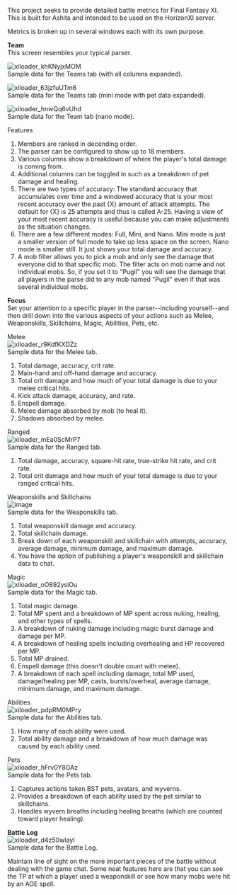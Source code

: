 This project seeks to provide detailed battle metrics for Final Fantasy XI. This is built for Ashita and intended to be used on the HorizonXI server.

Metrics is broken up in several windows each with its own purpose.

**Team**<br>
This screen resembles your typical parser.

![xiloader_khKNyjxMOM](https://github.com/RaraProjects/metrics/assets/72292212/22c56167-a794-4a63-b11d-e29201370d05)<br>
Sample data for the Teams tab (with all columns expanded).

![xiloader_63jzfuUTm6](https://github.com/RaraProjects/metrics/assets/72292212/8c25378f-76c2-4bc8-9a7d-7e4986b41f2b)<br>
Sample data for the Teams tab (mini mode with pet data expanded).

![xiloader_hnwQq6vUhd](https://github.com/RaraProjects/metrics/assets/72292212/10a16453-a687-41c6-afd0-fc7970be188a)<br>
Sample data for the Team tab (nano mode).

Features
1. Members are ranked in decending order.
2. The parser can be configured to show up to 18 members.
3. Various columns show a breakdown of where the player's total damage is coming from.
4. Additional columns can be toggled in such as a breakdown of pet damage and healing.
5. There are two types of accuracy: The standard accuracy that accumulates over time and a windowed accuracy that is your most recent accuracy over the past {X} amount of attack attempts. The default for {X} is 25 attempts and thus is called A-25. Having a view of your most recent accuracy is useful because you can make adjustments as the situation changes.
6. There are a few different modes: Full, Mini, and Nano. Mini mode is just a smaller version of full mode to take up less space on the screen. Nano mode is smaller still. It just shows your total damage and accuracy.
7. A mob filter allows you to pick a mob and only see the damage that everyone did to that specific mob. The filter acts on mob name and not individual mobs. So, if you set it to "Pugil" you will see the damage that all players in the parse did to any mob named "Pugil" even if that was several individual mobs.

**Focus**<br>
Set your attention to a specific player in the parser--including yourself--and then drill down into the various aspects of your actions such as Melee, Weaponskills, Skillchains, Magic, Abilities, Pets, etc.

Melee<br>
![xiloader_r9KdfKXDZz](https://github.com/RaraProjects/metrics/assets/72292212/ca7f54c1-d7d0-46d3-9d21-4e2358e9c7d5)<br>
Sample data for the Melee tab.

1. Total damage, accuracy, crit rate.
2. Main-hand and off-hand damage and accuracy.
3. Total crit damage and how much of your total damage is due to your melee critical hits.
4. Kick attack damage, accuracy, and rate.
5. Enspell damage.
6. Melee damage absorbed by mob (to heal it).
7. Shadows absorbed by melee.


Ranged<br>
![xiloader_mEa0ScMrP7](https://github.com/RaraProjects/metrics/assets/72292212/de969188-74b1-49b8-a627-181cd3eee601)<br>
Sample data for the Ranged tab.

1. Total damage, accuracy, square-hit rate, true-strike hit rate, and crit rate.
2. Total crit damage and how much of your total damage is due to your ranged critical hits.

Weaponskills and Skillchains<br>
![image](https://github.com/RaraProjects/metrics/assets/72292212/7f084dd4-d015-4cf1-bab5-b05f91b2c82b)<br>
Sample data for the Weaponskills tab.

1. Total weaponskill damage and accuracy.
2. Total skillchain damage.
3. Break down of each weaponskill and skillchain with attempts, accuracy, average damage, minimum damage, and maximum damage.
4. You have the option of publishing a player's weaponskill and skillchain data to chat.

Magic<br>
![xiloader_oO892ysiOu](https://github.com/RaraProjects/metrics/assets/72292212/b2c62f10-7daf-4bf7-b336-b7fdc26e23e0)<br>
Sample data for the Magic tab.

1. Total magic damage.
2. Total MP spent and a breakdown of MP spent across nuking, healing, and other types of spells.
3. A breakdown of nuking damage including magic burst damage and damage per MP.
4. A breakdown of healing spells including overhealing and HP recovered per MP.
5. Total MP drained.
6. Enspell damage (this doesn't double count with melee).
7. A breakdown of each spell including damage, total MP used, damage/healing per MP, casts, bursts/overheal, average damage, minimum damage, and maximum damage.

Abilities<br>
![xiloader_pdpRM0MPry](https://github.com/RaraProjects/metrics/assets/72292212/12d55fae-f15f-4edf-8613-ebccb6063789)<br>
Sample data for the Abilities tab.

1. How many of each ability were used.
2. Total ability damage and a breakdown of how much damage was caused by each ability used.

Pets<br>
![xiloader_hFrv0Y8GAz](https://github.com/RaraProjects/metrics/assets/72292212/2e7a5008-af96-4100-b6cb-1b160b637b51)<br>
Sample data for the Pets tab.

1. Captures actions taken BST pets, avatars, and wyverns.
2. Provides a breakdown of each ability used by the pet similar to skillchains.
3. Handles wyvern breaths including healing breaths (which are counted toward player healing).

**Battle Log**<br>
![xiloader_d4z50wIayI](https://github.com/RaraProjects/metrics/assets/72292212/11e6d5ef-ea25-4914-bb8e-079e8541beb7)<br>
Sample data for the Battle Log.

Maintain line of sight on the more important pieces of the battle without dealing with the game chat. Some neat features here are that you can see the TP at which a player used a weaponskill or see how many mobs were hit by an AOE spell.
